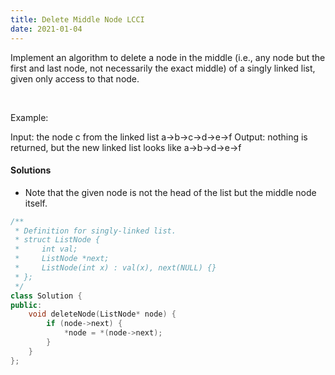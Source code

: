 ```yaml
---
title: Delete Middle Node LCCI
date: 2021-01-04
---
```

Implement an algorithm to delete a node in the middle (i.e., any node but the first and last node, not necessarily the exact middle) of a singly linked list, given only access to that node.

 

Example:

Input: the node c from the linked list a->b->c->d->e->f
Output: nothing is returned, but the new linked list looks like a->b->d->e->f


#### Solutions

- Note that the given node is not the head of the list but the middle node itself.

```cpp
/**
 * Definition for singly-linked list.
 * struct ListNode {
 *     int val;
 *     ListNode *next;
 *     ListNode(int x) : val(x), next(NULL) {}
 * };
 */
class Solution {
public:
    void deleteNode(ListNode* node) {
        if (node->next) {
            *node = *(node->next);
        }
    }
};
```

